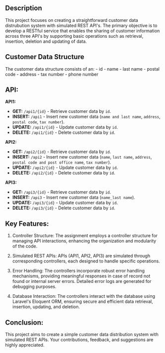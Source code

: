 ## Description
This project focuses on creating a straightforward customer data distrubution system with simulated REST API's. The primary objective is to develop a RESTful service that enables the sharing of customer information across three API's by supporting basic operations such as retrieval, insertion, deletion and updating of data.

## Customer Data Structure
The customer data structure consists of an:
    - id
    - name
    - last name
    - postal code
    - address
    - tax number
    - phone number

## API:
**API1:**
- **GET:** `/api1/{id}` - Retrieve customer data by `id`.
- **INSERT:** `/api1` - Insert new customer data (`name and last name`, `address`, `postal code`, `tax number`).
- **UPDATE:** `/api1/{id}` - Update customer data by `id`.
- **DELETE:** `/api1/{id}` - Delete customer data by `id`.

**API2:**
- **GET:** `/api2/{id}` - Retrieve customer data by `id`.
- **INSERT:** `/api2` - Insert new customer data (`name`, `last name`, `address`, `postal code and post office name`, `tax number`).
- **UPDATE:** `/api2/{id}` - Update customer data by `id`.
- **DELETE:** `/api2/{id}` - Delete customer data by `id`.

**API3:**
- **GET:** `/api3/{id}` - Retrieve customer data by `id`.
- **INSERT:** `/api3` - Insert new customer data (`name_last name`).
- **UPDATE:** `/api3/{id}` - Update customer data by `id`.
- **DELETE:** `/api3/{id}` - Delete customer data by `id`.

## Key Features:
1. Controller Structure: The assignment employs a controller structure for managing API interactions, enhancing the organization and modularity of the code.

2. Simulated REST APIs: APIs (API1, API2, API3) are simulated through corresponding controllers, each designed to handle specific operations.

3. Error Handling: The controllers incorporate robust error handling mechanisms, providing meaningful responses in case of record not found or internal server errors. Detailed error logs are generated for debugging purposes.

4. Database Interaction: The controllers interact with the database using Laravel's Eloquent ORM, ensuring secure and efficient data retrieval, insertion, updating, and deletion.

## Conclusion: 
This project aims to create a simple customer data distribution system with simulated REST APIs. Your contributions, feedback, and suggestions are highly appreciated.
